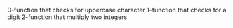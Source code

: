 0-function that checks for uppercase character
1-function that checks for a digit
2-function that multiply two integers
